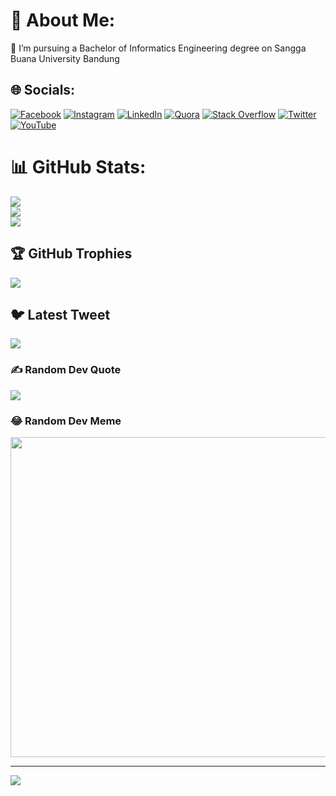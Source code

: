 # 💫 About Me:
💼 I’m pursuing a Bachelor of Informatics Engineering degree on Sangga Buana University Bandung


## 🌐 Socials:
[![Facebook](https://img.shields.io/badge/Facebook-%231877F2.svg?logo=Facebook&logoColor=white)](https://facebook.com/iseplutpinur7) [![Instagram](https://img.shields.io/badge/Instagram-%23E4405F.svg?logo=Instagram&logoColor=white)](https://instagram.com/iseplutpinur) [![LinkedIn](https://img.shields.io/badge/LinkedIn-%230077B5.svg?logo=linkedin&logoColor=white)](https://linkedin.com/in/iseplutpinur) [![Quora](https://img.shields.io/badge/Quora-%23B92B27.svg?logo=Quora&logoColor=white)](https://quora.com/profile/Isep-Lutpi-Nur) [![Stack Overflow](https://img.shields.io/badge/-Stackoverflow-FE7A16?logo=stack-overflow&logoColor=white)](https://stackoverflow.com/users/15784543) [![Twitter](https://img.shields.io/badge/Twitter-%231DA1F2.svg?logo=Twitter&logoColor=white)](https://twitter.com/upi207) [![YouTube](https://img.shields.io/badge/YouTube-%23FF0000.svg?logo=YouTube&logoColor=white)]([https://youtube.com/@UCQaKkxhOoNA2Vj9Fda1NzBg](https://www.youtube.com/channel/UCQaKkxhOoNA2Vj9Fda1NzBg)) 

<!-- # 💻 Tech Stack:
![Java](https://img.shields.io/badge/java-%23ED8B00.svg?style=for-the-badge&logo=java&logoColor=white) ![JavaScript](https://img.shields.io/badge/javascript-%23323330.svg?style=for-the-badge&logo=javascript&logoColor=%23F7DF1E) ![PHP](https://img.shields.io/badge/php-%23777BB4.svg?style=for-the-badge&logo=php&logoColor=white) ![HTML5](https://img.shields.io/badge/html5-%23E34F26.svg?style=for-the-badge&logo=html5&logoColor=white) ![Heroku](https://img.shields.io/badge/heroku-%23430098.svg?style=for-the-badge&logo=heroku&logoColor=white) ![Netlify](https://img.shields.io/badge/netlify-%23000000.svg?style=for-the-badge&logo=netlify&logoColor=#00C7B7) ![Bootstrap](https://img.shields.io/badge/bootstrap-%23563D7C.svg?style=for-the-badge&logo=bootstrap&logoColor=white) ![Laravel](https://img.shields.io/badge/laravel-%23FF2D20.svg?style=for-the-badge&logo=laravel&logoColor=white) ![MySQL](https://img.shields.io/badge/mysql-%2300f.svg?style=for-the-badge&logo=mysql&logoColor=white) ![MariaDB](https://img.shields.io/badge/MariaDB-003545?style=for-the-badge&logo=mariadb&logoColor=white) -->
# 📊 GitHub Stats:
![](https://github-readme-stats.vercel.app/api?username=upi20&theme=dark&hide_border=false&include_all_commits=true&count_private=true)<br/>
![](https://github-readme-streak-stats.herokuapp.com/?user=upi20&theme=dark&hide_border=false)<br/>
![](https://github-readme-stats.vercel.app/api/top-langs/?username=upi20&theme=dark&hide_border=false&include_all_commits=true&count_private=true&layout=compact)

## 🏆 GitHub Trophies
![](https://github-profile-trophy.vercel.app/?username=upi20&theme=radical&no-frame=false&no-bg=true&margin-w=4)

## 🐦 Latest Tweet
[![](https://gtce.itsvg.in/api?username=upi207)](https://github.com/VishwaGauravIn/github-twitter-card-embed)

### ✍️ Random Dev Quote
![](https://quotes-github-readme.vercel.app/api?type=horizontal&theme=radical)

### 😂 Random Dev Meme
<img src="https://random-memer.herokuapp.com/" width="512px"/>

---
[![](https://visitcount.itsvg.in/api?id=upi20&icon=0&color=0)](https://visitcount.itsvg.in)

<!-- Proudly created with GPRM ( https://gprm.itsvg.in ) -->
